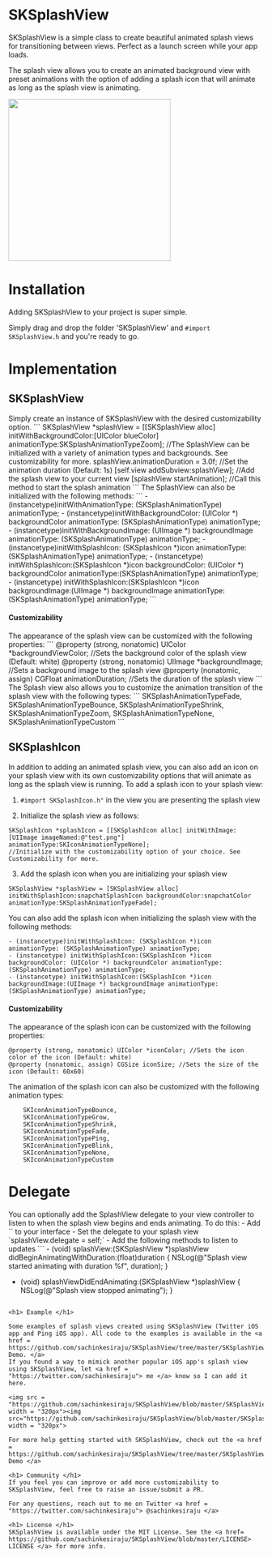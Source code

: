 SKSplashView
============

SKSplashView is a simple class to create beautiful animated splash views for transitioning between views. Perfect as a launch 
screen while your app loads.

The splash view allows you to create an animated background view with preset animations with the option of adding a splash icon
that will animate as long as the splash view is animating.

 <img src = "https://github.com/sachinkesiraju/SKSplashView/blob/master/SKSplashViewDemo/Example%20GIFs/twitter.gif" width = "320px"> 

<h1> Installation </h1>
Adding SKSplashView to your project is super simple.

Simply drag and drop the folder 'SKSplashView' and `#import SKSplashView.h` and you're ready to go.

<h1> Implementation </h1>

<h2> SKSplashView </h2>
Simply create an instance of SKSplashView with the desired customizability option.
```
SKSplashView *splashView = [[SKSplashView alloc] initWithBackgroundColor:[UIColor blueColor] animationType:SKSplashAnimationTypeZoom];
//The SplashView can be initialized with a variety of animation types and backgrounds. See customizability for more.
splashView.animationDuration = 3.0f; //Set the animation duration (Default: 1s)
[self.view addSubview:splashView]; //Add the splash view to your current view
[splashView startAnimation]; //Call this method to start the splash animation
```
The SplashView can also be initialized with the following methods:
```
- (instancetype)initWithAnimationType: (SKSplashAnimationType) animationType;
- (instancetype)initWithBackgroundColor: (UIColor *) backgroundColor animationType: (SKSplashAnimationType) animationType;
- (instancetype)initWithBackgroundImage: (UIImage *) backgroundImage animationType: (SKSplashAnimationType) animationType;
- (instancetype)initWithSplashIcon: (SKSplashIcon *)icon animationType: (SKSplashAnimationType) animationType;
- (instancetype) initWithSplashIcon:(SKSplashIcon *)icon backgroundColor: (UIColor *) backgroundColor animationType:(SKSplashAnimationType) animationType;
- (instancetype) initWithSplashIcon:(SKSplashIcon *)icon backgroundImage:(UIImage *) backgroundImage animationType:(SKSplashAnimationType) animationType;
```

<h4> Customizability </h4>
The appearance of the splash view can be customized with the following properties:
```
@property (strong, nonatomic) UIColor *backgroundViewColor; //Sets the background color of the splash view (Default: white)
@property (strong, nonatomic) UIImage *backgroundImage; //Sets a background image to the splash view
@property (nonatomic, assign) CGFloat animationDuration; //Sets the duration of the splash view
```
The Splash view also allows you to customize the animation transition of the splash view  with the following types:
```
    SKSplashAnimationTypeFade,
    SKSplashAnimationTypeBounce,
    SKSplashAnimationTypeShrink,
    SKSplashAnimationTypeZoom,
    SKSplashAnimationTypeNone,
    SKSplashAnimationTypeCustom
```

<h2> SKSplashIcon </h2>

In addition to adding an animated splash view, you can also add an icon on your splash view with its own customizability options
that will animate as long as the splash view is running.
To add a splash icon to your splash view:

1. `#import SKSplashIcon.h"` in the view you are presenting the splash view

2. Initialize the splash view as follows:
  ```
  SKSplashIcon *splashIcon = [[SKSplashIcon alloc] initWithImage:[UIImage imageNamed:@"test.png"] animationType:SKIconAnimationTypeNone]; 
  //Initialize with the customizability option of your choice. See Customizability for more.
  ```
3. Add the splash icon when you are initializing your splash view

  ```
  SKSplashView *splashView = [SKSplashView alloc] initWithSplashIcon:snapchatSplashIcon backgroundColor:snapchatColor animationType:SKSplashAnimationTypeFade];
  ```

You can also add the splash icon when initializing the splash view with the following methods:
```
- (instancetype)initWithSplashIcon: (SKSplashIcon *)icon animationType: (SKSplashAnimationType) animationType;
- (instancetype) initWithSplashIcon:(SKSplashIcon *)icon backgroundColor: (UIColor *) backgroundColor animationType:(SKSplashAnimationType) animationType;
- (instancetype) initWithSplashIcon:(SKSplashIcon *)icon backgroundImage:(UIImage *) backgroundImage animationType:(SKSplashAnimationType) animationType;
```

<h4> Customizability </h4>

The appearance of the splash icon can be customized with the following properties:
```
@property (strong, nonatomic) UIColor *iconColor; //Sets the icon color of the icon (Default: white)
@property (nonatomic, assign) CGSize iconSize; //Sets the size of the icon (Default: 60x60)
```
The animation of the splash icon can also be customized with the following animation types:
```
    SKIconAnimationTypeBounce,
    SKIconAnimationTypeGrow,
    SKIconAnimationTypeShrink,
    SKIconAnimationTypeFade,
    SKIconAnimationTypePing,
    SKIconAnimationTypeBlink,
    SKIconAnimationTypeNone,
    SKIconAnimationTypeCustom
```

<h1> Delegate </h1> 
You can optionally add the SplashView delegate to your view controller to listen to when the splash view begins and ends animating.
To do this:
- Add `<SKSplashDelegate>` to your interface
- Set the delegate to your splash view
  `splashView.delegate = self;`
- Add the following methods to listen to updates
  ```
- (void) splashView:(SKSplashView *)splashView didBeginAnimatingWithDuration:(float)duration
    {
        NSLog(@"Splash view started animating with duration %f", duration);
    }

- (void) splashViewDidEndAnimating:(SKSplashView *)splashView
    {
        NSLog(@"Splash view stopped animating");
    }
```

<h1> Example </h1> 

Some examples of splash views created using SKSplashView (Twitter iOS app and Ping iOS app). All code to the examples is available in the <a href = https://github.com/sachinkesiraju/SKSplashView/tree/master/SKSplashViewDemo> Demo. </a>
If you found a way to mimick another popular iOS app's splash view using SKSplashView, let <a href = "https://twitter.com/sachinkesiraju"> me </a> know so I can add it here.

<img src = "https://github.com/sachinkesiraju/SKSplashView/blob/master/SKSplashViewDemo/Example%20GIFs/twitter.gif" width = "320px"><img src="https://github.com/sachinkesiraju/SKSplashView/blob/master/SKSplashViewDemo/Example%20GIFs/ping.gif" width = "320px"> 

For more help getting started with SKSplashView, check out the <a href = https://github.com/sachinkesiraju/SKSplashView/tree/master/SKSplashViewDemo> Demo </a>

<h1> Community </h1>
If you feel you can improve or add more customizability to SKSplashView, feel free to raise an issue/submit a PR.

For any questions, reach out to me on Twitter <a href = "https://twitter.com/sachinkesiraju"> @sachinkesiraju </a>

<h1> License </h1>
SKSplashView is available under the MIT License. See the <a href= https://github.com/sachinkesiraju/SKSplashView/blob/master/LICENSE> LICENSE </a> for more info.
